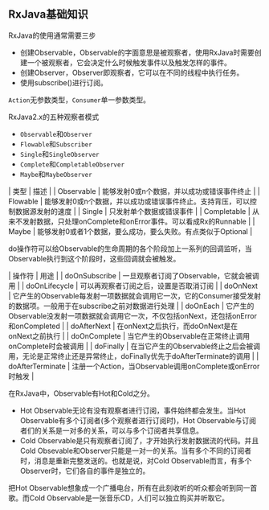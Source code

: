## RxJava基础知识

RxJava的使用通常需要三步

+ 创建Observable，Observable的字面意思是被观察者，使用RxJava时需要创建一个被观察者，它会决定什么时候触发事件以及触发怎样的事件。
+ 创建Observer，Observer即观察者，它可以在不同的线程中执行任务。
+ 使用subscribe()进行订阅。

``Action``无参数类型，``Consumer``单一参数类型。

RxJava2.x的五种观察者模式

+ ``Observable``和``Observer``
+ ``Flowable``和``Subscriber``
+ ``Single``和``SingleObserver``
+ ``Complete``和``CompletableObserver``
+ ``Maybe``和``MaybeObserver``

| 类型 | 描述 |
| Observable | 能够发射0或n个数据，并以成功或错误事件终止 |
| Flowable | 能够发射0或n个数据，并以成功或错误事件终止。支持背压，可以控制数据源发射的速度 |
| Single | 只发射单个数据或错误事件 |
| Completable | 从来不发射数据，只处理onComplete和onError事件。可以看成Rx的Runnable |
| Maybe | 能够发射0或者1个数据，要么成功，要么失败。有点类似于Optional |

do操作符可以给Observable的生命周期的各个阶段加上一系列的回调监听，当Observable执行到这个阶段时，这些回调就会被触发。

| 操作符 | 用途 |
| doOnSubscribe | 一旦观察者订阅了Observable，它就会被调用 |
| doOnLifecycle | 可以再观察者订阅之后，设置是否取消订阅 |
| doOnNext | 它产生的Observable每发射一项数据就会调用它一次，它的Consumer接受发射的数据项。一般用于在subscribe之前对数据进行处理 |
| doOnEach | 它产生的Observable没发射一项数据就会调用它一次，不仅包括onNext，还包括onError和onCompleted |
| doAfterNext | 在onNext之后执行，而doOnNext是在onNext之前执行 |
| doOnComplete | 当它产生的Observable在正常终止调用onComplete时会被调用 |
| doFinally | 在当它产生的Observable终止之后会被调用，无论是正常终止还是异常终止，doFinally优先于doAfterTerminate的调用 |
| doAfterTerminate | 注册一个Action，当Observable调用onComplete或onError时触发 |

在RxJava中，Observable有Hot和Cold之分。

+ Hot Observable无论有没有观察者进行订阅，事件始终都会发生。当Hot Observable有多个订阅者(多个观察者进行订阅时)，Hot Observable与订阅者们的关系是一对多的关系，可以与多个订阅者共享信息。
+ Cold Observable是只有观察者订阅了，才开始执行发射数据流的代码。并且Cold Obsevable和Observer只能是一对一的关系。当有多个不同的订阅者时，消息是重新完整发送的。也就是说，对Cold Observable而言，有多个Observer时，它们各自的事件是独立的。

把Hot Observable想象成一个广播电台，所有在此刻收听的听众都会听到同一首歌。而Cold Observable是一张音乐CD，人们可以独立购买并听取它。